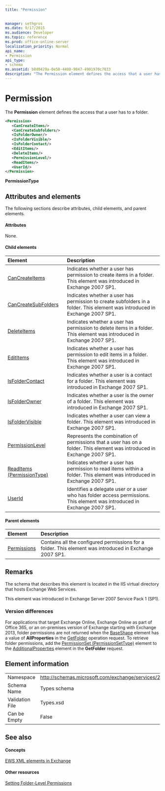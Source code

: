 ```yaml
---
title: "Permission"
 
 
manager: sethgros
ms.date: 9/17/2015
ms.audience: Developer
ms.topic: reference
ms.prod: office-online-server
localization_priority: Normal
api_name:
- Permission
api_type:
- schema
ms.assetid: b8d0429a-0e58-4480-9847-4901970c7033
description: "The Permission element defines the access that a user has to a folder."
---
```


# Permission

The **Permission** element defines the access that a user has to a folder. 
  
```XML
<Permission>
   <CanCreateItems/>
   <CanCreateSubfolders/>
   <IsFolderOwner/>
   <IsFolderVisible/>
   <IsFolderContact/>
   <EditItems/>
   <DeleteItems/>
   <PermissionLevel/>
   <ReadItems/>
   <UserId/>
</Permission>
```

 **PermissionType**
## Attributes and elements

The following sections describe attributes, child elements, and parent elements.
  
#### Attributes

None.
  
#### Child elements

|**Element**|**Description**|
|:-----|:-----|
|[CanCreateItems](cancreateitems.md) <br/> |Indicates whether a user has permission to create items in a folder. This element was introduced in Exchange 2007 SP1.  <br/> |
|[CanCreateSubFolders](cancreatesubfolders.md) <br/> |Indicates whether a user has permission to create subfolders in a folder. This element was introduced in Exchange 2007 SP1.  <br/> |
|[DeleteItems](deleteitems.md) <br/> |Indicates whether a user has permission to delete items in a folder. This element was introduced in Exchange 2007 SP1.  <br/> |
|[EditItems](edititems.md) <br/> |Indicates whether a user has permission to edit items in a folder. This element was introduced in Exchange 2007 SP1.  <br/> |
|[IsFolderContact](isfoldercontact.md) <br/> |Indicates whether a user is a contact for a folder. This element was introduced in Exchange 2007 SP1.  <br/> |
|[IsFolderOwner](isfolderowner.md) <br/> |Indicates whether a user is the owner of a folder. This element was introduced in Exchange 2007 SP1.  <br/> |
|[IsFolderVisible](isfoldervisible.md) <br/> |Indicates whether a user can view a folder. This element was introduced in Exchange 2007 SP1.  <br/> |
|[PermissionLevel](permissionlevel.md) <br/> |Represents the combination of permissions that a user has on a folder. This element was introduced in Exchange 2007 SP1.  <br/> |
|[ReadItems (PermissionType)](readitems-permissiontype.md) <br/> |Indicates whether a user has permission to read items within a folder. This element was introduced in Exchange 2007 SP1.  <br/> |
|[UserId](userid.md) <br/> |Identifies a delegate user or a user who has folder access permissions. This element was introduced in Exchange 2007 SP1.  <br/> |
   
#### Parent elements

|**Element**|**Description**|
|:-----|:-----|
|[Permissions](permissions.md) <br/> |Contains all the configured permissions for a folder. This element was introduced in Exchange 2007 SP1.  <br/> |
   
## Remarks

The schema that describes this element is located in the IIS virtual directory that hosts Exchange Web Services.
  
This element was introduced in Exchange Server 2007 Service Pack 1 (SP1).
  
### Version differences

For applications that target Exchange Online, Exchange Online as part of Office 365, or an on-premises version of Exchange starting with Exchange 2013, folder permissions are not returned when the [BaseShape](baseshape.md) element has a value of **AllProperties** in the [GetFolder](getfolder-operation.md) operation request. To retrieve folder permissions, add the [PermissionSet (PermissionSetType)](permissionset-permissionsettype.md) element to the [AdditionalProperties](additionalproperties.md) element in the **GetFolder** request. 
  
## Element information

|||
|:-----|:-----|
|Namespace  <br/> |http://schemas.microsoft.com/exchange/services/2006/types  <br/> |
|Schema Name  <br/> |Types schema  <br/> |
|Validation File  <br/> |Types.xsd  <br/> |
|Can be Empty  <br/> |False  <br/> |
   
## See also

#### Concepts

[EWS XML elements in Exchange](ews-xml-elements-in-exchange.md)
#### Other resources

[Setting Folder-Level Permissions](http://msdn.microsoft.com/library/c7530e86-5112-401c-b10a-9c054ae59f07%28Office.15%29.aspx)

